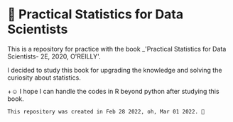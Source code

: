 # 🦀 Practical Statistics for Data Scientists 

This is a repository for practice with the book _'Practical Statistics for Data Scientists- 2E, 2020, O'REILLY'.

I decided to study this book for upgrading the knowledge and solving the curiosity about statistics.

+☺️ I hope I can handle the codes in R beyond python after studying this book.



`This repository was created in Feb 28 2022, oh, Mar 01 2022. 🤔`
